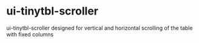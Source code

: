 ui-tinytbl-scroller
===========

ui-tinytbl-scroller designed for vertical and horizontal scrolling of the table with fixed columns
